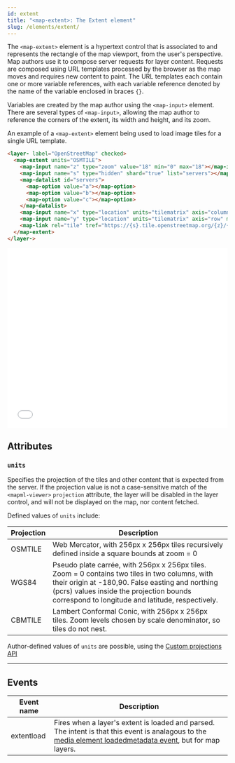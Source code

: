 ```yaml
---
id: extent
title: "<map-extent>: The Extent element"
slug: /elements/extent/
---
```


The `<map-extent>` element is a hypertext control that is associated to and represents the 
rectangle of the map viewport, from the user's perspective.  Map authors use it 
to compose server requests for layer content. Requests are composed using 
URL templates processed by the browser as the map moves and requires new content
to paint.  The URL templates each contain one or more variable references, with each
variable reference denoted by the name of the variable enclosed in braces `{}`.

Variables are created by the map author using the `<map-input>` element.  There are
several types of `<map-input>`, allowing the map author to reference the corners
of the extent, its width and height, and its zoom.

An example of a `<map-extent>` element being used to load image tiles for a single
URL template.

```html
<layer- label="OpenStreetMap" checked>
  <map-extent units="OSMTILE">
    <map-input name="z" type="zoom" value="18" min="0" max="18"></map-input>
    <map-input name="s" type="hidden" shard="true" list="servers"></map-input>
    <map-datalist id="servers">
      <map-option value="a"></map-option>
      <map-option value="b"></map-option>
      <map-option value="c"></map-option>
    </map-datalist>
    <map-input name="x" type="location" units="tilematrix" axis="column" min="0" max="262144"></map-input>
    <map-input name="y" type="location" units="tilematrix" axis="row" min="0" max="262144"></map-input>
    <map-link rel="tile" tref="https://{s}.tile.openstreetmap.org/{z}/{x}/{y}.png"></map-link>
  </map-extent>
</layer->
```

<iframe src="../../../demo/extent-demo/" title="MapML Demo" height="410" width="100%" scrolling="no" frameBorder="0"></iframe>

## Attributes

### `units`

Specifies the projection of the tiles and other content that is expected from the
server.  If the projection value is not a case-sensitive match of the `<mapml-viewer>` 
`projection` attribute, the layer will be disabled in the layer control, and will
not be displayed on the map, nor content fetched.

Defined values of `units` include:

| Projection     	| Description                                          	|
|--------------	|--------------------------------------------------------	|
| OSMTILE       | Web Mercator, with 256px x 256px tiles recursively defined inside a square bounds at zoom = 0|
| WGS84         | Pseudo plate carrée, with 256px x 256px tiles. Zoom = 0 contains two tiles in two columns, with their origin at -180,90. False easting and northing (pcrs) values inside the projection bounds correspond to longitude and latitude, respectively. |
| CBMTILE       | Lambert Conformal Conic, with 256px x 256px tiles.  Zoom levels chosen by scale denominator, so tiles do not nest.|

Author-defined values of `units` are possible, using the [Custom projections API](../../api/custom-projections/)

---

## Events

| Event name    | Description                                             |
|--------------	|--------------------------------------------------------	|
| extentload    | Fires when a layer's extent is loaded and parsed. The intent is that this event is analagous to the [media element loadedmetadata event](https://developer.mozilla.org/en-US/docs/Web/API/HTMLMediaElement/loadedmetadata_event), but for map layers.              |